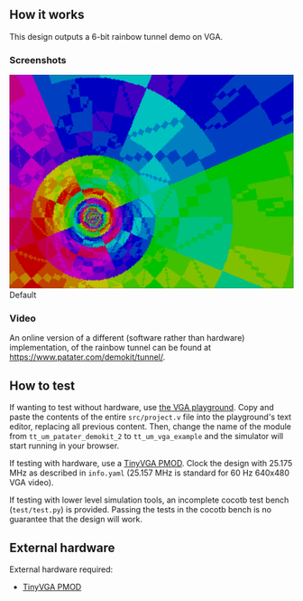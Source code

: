 <!---

This file is used to generate your project datasheet. Please fill in the information below and delete any unused
sections.

You can also include images in this folder and reference them in the markdown. Each image must be less than
512 kb in size, and the combined size of all images must be less than 1 MB.
-->

## How it works

This design outputs a 6-bit rainbow tunnel demo on VGA.

### Screenshots

![Tunnel](Tunnel.png)
<br />
Default

### Video

An online version of a different (software rather than hardware)
implementation, of the rainbow tunnel can be found at
<https://www.patater.com/demokit/tunnel/>.

## How to test

If wanting to test without hardware, use [the VGA
playground](https://tinytapeout.github.io/vga-playground/). Copy and paste the
contents of the entire `src/project.v` file into the playground's text editor,
replacing all previous content. Then, change the name of the module from
`tt_um_patater_demokit_2` to `tt_um_vga_example` and the simulator will start
running in your browser.

If testing with hardware, use a [TinyVGA
PMOD](https://github.com/mole99/tiny-vga). Clock the design with 25.175 MHz as
described in `info.yaml` (25.157 MHz is standard for 60 Hz 640x480 VGA video).

If testing with lower level simulation tools, an incomplete cocotb test bench
(`test/test.py`) is provided. Passing the tests in the cocotb bench is no
guarantee that the design will work.

## External hardware

External hardware required:
 - [TinyVGA PMOD](https://github.com/mole99/tiny-vga)
